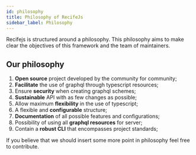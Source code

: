 ```yaml
---
id: philosophy
title: Philosophy of RecifeJs
sidebar_label: Philosophy
---
```


Recifejs is structured around a philosophy. This philosophy aims to make clear the objectives of this framework and the team of maintainers.

## Our philosophy

1. **Open source** project developed by the community for community;
2. **Facilitate** the use of graphql through typescript resources;
3. Ensure **security** when creating graphql schemes;
4. **Sustainable** API with as few changes as possible;
5. Allow maximum **flexibility** in the use of typescript;
6. A flexible and **configurable** structure;
7. **Documentation** of all possible features and configurations;
8. Possibility of using all **graphql resources** for server;
9. Contain a **robust CLI** that encompasses project standards;

If you believe that we should insert some more point in philosophy feel free to contribute.
